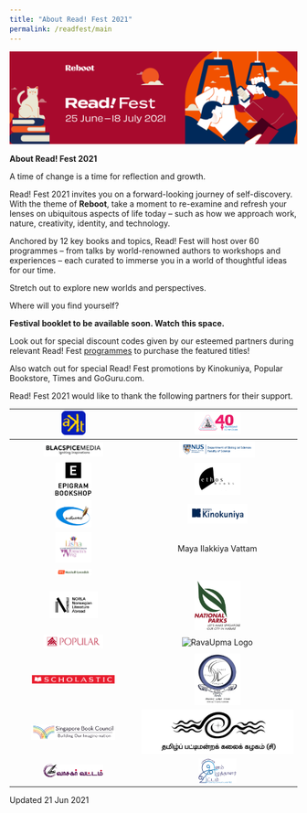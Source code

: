 ```yaml
---
title: "About Read! Fest 2021"
permalink: /readfest/main
---
```


![banner RF](\images\RF_WebsiteHeader.png)

**About Read! Fest 2021**

A time of change is a time for reflection and growth. 

Read! Fest 2021 invites you on a forward-looking journey of self-discovery. With the theme of **Reboot**, take a moment to re-examine and refresh your lenses on ubiquitous aspects of life today – such as how we approach work, nature, creativity, identity, and technology.

Anchored by 12 key books and topics, Read! Fest will host over 60 programmes – from talks by world-renowned authors to workshops and experiences – each curated to immerse you in a world of thoughtful ideas for our time. 

Stretch out to explore new worlds and perspectives. 



Where will you find yourself?



**Festival booklet to be available soon. Watch this space.**



Look out for special discount codes given by our esteemed partners during relevant Read! Fest [programmes](https://www.nationalreadingmovement.sg/readfest/programmes) to purchase the featured titles! 

Also watch out for special Read! Fest promotions by Kinokuniya, Popular Bookstore, Times and GoGuru.com. 



Read! Fest 2021 would like to thank the following partners for their support.

| <img src="/images/RFPartners/AKT Creations2.png" style="width:20%" alt="AKT Creations"/> | <img src="/images/RFPartners/Association of Singapore Tamil Writers logo.jpg" style="width:30%" alt="Association of Singapore Tamil Writers logo"/> |
| :----------------------------------------------------------: | :----------------------------------------------------------: |
| <img src="/images/RFPartners/Blacspice_logo.jpg" style="width:50%" alt="Blacspice_logo"/> | <img src="/images/RFPartners/DBS High Res Logo.jpg" style="width:50%" alt="DBS High Res Logo"/> |
| <img src="/images/RFPartners/Epigram.png" style="width:30%" alt="Epigram_Logo"/> | <img src="/images/RFPartners/Ethos.png" style="width:30%" alt="Ethos"/> |
| <img src="/images/RFPartners/Kavimaalai_Logo.png" style="width:30%" alt="Kavimaalai_Logo"/> | <img src="/images/RFPartners/Kino.png" style="width:40%" alt="Kino"/> |
| <img src="/images/RFPartners/Lisha.png" style="width:30%" alt="Lisha"/> |                     Maya Ilakkiya Vattam                     |
| <img src="/images/RFPartners/MC Logo.jpg" style="width:30%" alt="Marshall_Logo"/> |                                                              |
| <img src="/images/RFPartners/NORLA.png" style="width:40%" alt="Norla"/> | <img src="/images/RFPartners/NParks.png" style="width:30%" alt="NParks"/> |
| <img src="/images/RFPartners/POPULARLogo-01.jpg" style="width:50%" alt="POPULARLogo-01"/> | <img src="/images/RFPartners/RavaUpma Logo.png" style="width:25%" alt="RavaUpma Logo"/> |
| <img src="/images/RFPartners/Scholastic.png" style="width:70%" alt="Scholastic"/> | <img src="/images/RFPartners/Singai Tamil Singam LOGO.jpg" style="width:30%" alt="Singai Tamil Singam LOGO"/> |
| <img src="/images/RFPartners/Logo_SBC.jpg" style="width:70%" alt="Logo_SBC"/> | <img src="/images/RFPartners/Tamil Pattimandra Kalai Kazhagam logo.jpg" style="width:100%" alt="Tamil Pattimandra Kalai Kazhagam logo"/> |
| <img src="/images/RFPartners/Vaasagar Vattam.png" style="width:50%" alt="Vaasagar Vattam"/> | <img src="/images/RFPartners/Young Writers.png" style="width:25%" alt="Young Writers"/> |



Updated 21 Jun 2021
